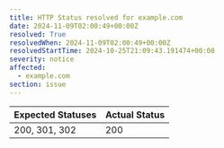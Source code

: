 ```yaml
---
title: HTTP Status resolved for example.com
date: 2024-11-09T02:00:49+00:00Z
resolved: True
resolvedWhen: 2024-11-09T02:00:49+00:00Z
resolvedStartTime: 2024-10-25T21:09:43.191474+00:00
severity: notice
affected:
  - example.com
section: issue
---
```


| Expected Statuses | Actual Status  |
|-------------------|----------------|
| 200, 301, 302 | 200 |

